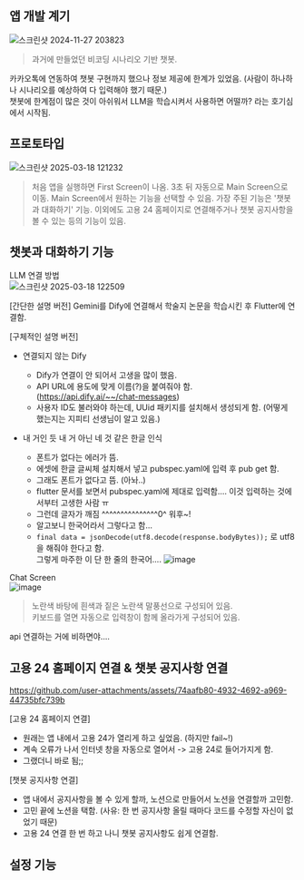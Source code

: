 앱 개발 계기  
-------------
![스크린샷 2024-11-27 203823](https://github.com/user-attachments/assets/6e29bac5-9104-4cf4-b643-155a5c6a58fc)    

> 과거에 만들었던 비코딩 시나리오 기반 챗봇.

카카오톡에 연동하여 챗봇 구현까지 했으나 정보 제공에 한계가 있었음. (사람이 하나하나 시나리오를 예상하여 다 입력해야 했기 때문.)  
챗봇에 한계점이 많은 것이 아쉬워서 LLM을 학습시켜서 사용하면 어떨까? 라는 호기심에서 시작됨.   

프로토타입  
-----------

![스크린샷 2025-03-18 121232](https://github.com/user-attachments/assets/64d7ec72-ba2c-424e-abc1-ba00fb1fd4e4)  
> 처음 앱을 실행하면 First Screen이 나옴. 3초 뒤 자동으로 Main Screen으로 이동. Main Screen에서 원하는 기능을 선택할 수 있음. 가장 주된 기능은 '챗봇과 대화하기' 기능.
> 이외에도 고용 24 홈페이지로 연결해주거나 챗봇 공지사항을 볼 수 있는 등의 기능이 있음.  

    
챗봇과 대화하기 기능
-----------------------     
  
LLM 연결 방법   
![스크린샷 2025-03-18 122509](https://github.com/user-attachments/assets/8be4256f-de2f-423a-ac02-4bd69c2deb45)  

[간단한 설명 버전] Gemini를 Dify에 연결해서 학술지 논문을 학습시킨 후 Flutter에 연결함.  
  
[구체적인 설명 버전]  
* 연결되지 않는 Dify  
  * Dify가 연결이 안 되어서 고생을 많이 했음.
  * API URL에 용도에 맞게 이름(?)을 붙여줘야 함. (https://api.dify.ai/~~/chat-messages)  
  * 사용자 ID도 불러와야 하는데, UUid 패키지를 설치해서 생성되게 함. (어떻게 했는지는 지피티 선생님이 알고 있음.)
      
* 내 거인 듯 내 거 아닌 네 것 같은 한글 인식  
  * 폰트가 없다는 에러가 뜸.
  * 에셋에 한글 글씨체 설치해서 넣고 pubspec.yaml에 입력 후 pub get 함.
  * 그래도 폰트가 없다고 뜸. (아놔..)
  * flutter 문서를 보면서 pubspec.yaml에 제대로 입력함.... 이것 입력하는 것에서부터 고생한 사람 ㅠ  
  * 그런데 글자가 깨짐 ^^^^^^^^^^^^^^^0^ 워후~!
  * 알고보니 한국어라서 그렇다고 함...
  * `final data = jsonDecode(utf8.decode(response.bodyBytes));` 로 utf8을 해줘야 한다고 함.  
    그렇게 마주한 이 단 한 줄의 한국어....
  ![image](https://github.com/user-attachments/assets/1760e67e-ac2b-4d1d-90a6-bc76f268f0cc)

Chat Screen   
![image](https://github.com/user-attachments/assets/47c0ab37-2204-4cac-8a91-9ec8f78bf7c0)  
> 노란색 바탕에 흰색과 짙은 노란색 말풍선으로 구성되어 있음.  
> 키보드를 열면 자동으로 입력창이 함께 올라가게 구성되어 있음.

api 연결하는 거에 비하면야....  


고용 24 홈페이지 연결 & 챗봇 공지사항 연결
--------------------  

https://github.com/user-attachments/assets/74aafb80-4932-4692-a969-44735bfc739b

[고용 24 홈페이지 연결]  
  
* 원래는 앱 내에서 고용 24가 열리게 하고 싶었음. (하지만 fail~!)  
* 계속 오류가 나서 인터넷 창을 자동으로 열어서 -> 고용 24로 들어가지게 함.  
* 그랬더니 바로 됨;;

[챗봇 공지사항 연결]  
* 앱 내에서 공지사항을 볼 수 있게 할까, 노션으로 만들어서 노션을 연결할까 고민함.
* 고민 끝에 노션을 택함.  (사유: 한 번 공지사항 올릴 때마다 코드를 수정할 자신이 없었기 때문)
* 고용 24 연결 한 번 하고 나니 챗봇 공지사항도 쉽게 연결함.

설정 기능 
----------  

  
